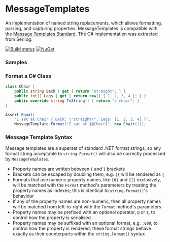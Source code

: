
# MessageTemplates

An implementation of named string replacements, which allows formatting, parsing, and capturing properties. MessageTemplates is compatible with the [Message Templates Standard](http://messagetemplates.org/). The C# implementation was extracted from Serilog.

[![Build status](https://ci.appveyor.com/api/projects/status/i0y2e205vask3425/branch/master?svg=true)](https://ci.appveyor.com/project/adamchester/messagetemplates/branch/master)
[![NuGet](https://img.shields.io/nuget/v/MessageTemplates.svg?maxAge=2592000)](https://www.nuget.org/packages/MessageTemplates)

### Samples

### Format a C# Class

```csharp
class Chair {
    public string Back { get { return "straight"; } }
    public int[] Legs { get { return new[] { 1, 2, 3, 4 }; } }
    public override string ToString() { return "a chair"; }
}

Assert.Equal(
    "I sat at Chair { Back: \"straight\", Legs: [1, 2, 3, 4] }",
    MessageTemplate.Format("I sat at {@Chair}", new Chair()));
```

### Message Template Syntax

Message templates are a superset of standard .NET format strings, so any format string acceptable to `string.Format()` will also be correctly processed by `MessageTemplates`.

* Property names are written between `{` and `}` brackets
* Brackets can be escaped by doubling them, e.g. `{{` will be rendered as `{`
* Formats that use numeric property names, like `{0}` and `{1}` exclusively, will be matched with the `Format` method's parameters by treating the property names as indexes; this is identical to `string.Format()`'s behaviour
* If any of the property names are non-numeric, then all property names will be matched from left-to-right with the `Format` method's parameters
* Property names may be prefixed with an optional operator, `@` or `$`, to control how the property is serialised
* Property names may be suffixed with an optional format, e.g. `:000`, to control how the property is rendered; these format strings behave exactly as their counterparts within the `string.Format()` syntax
